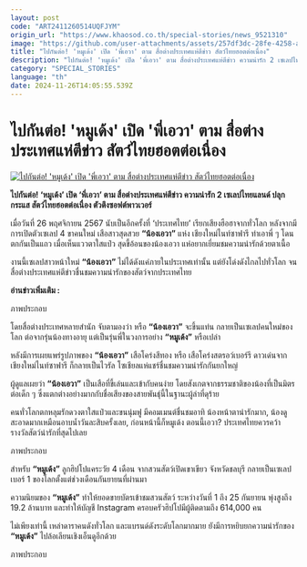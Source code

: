 ```yaml
---
layout: post
code: "ART2411260514UQFJYM"
origin_url: "https://www.khaosod.co.th/special-stories/news_9521310"
image: "https://github.com/user-attachments/assets/257df3dc-28fe-4258-ad0d-372fe383cb7d"
title: "ไปกันต่อ! 'หมูเด้ง' เปิด 'พี่เอวา' ตาม สื่อต่างประเทศแห่ตีข่าว สัตว์ไทยฮอตต่อเนื่อง"
description: "ไปกันต่อ! 'หมูเด้ง' เปิด 'พี่เอวา' ตาม สื่อต่างประเทศแห่ตีข่าว ความน่ารัก 2 เซเลปไทยแลนด์ ปลุกกระแส สัตว์ไทยฮอตต่อเนื่อง ตัวตึงซอฟต์พาวเวอร์"
category: "SPECIAL_STORIES"
language: "th"
date: 2024-11-26T14:05:55.539Z
---
```


# ไปกันต่อ! 'หมูเด้ง' เปิด 'พี่เอวา' ตาม สื่อต่างประเทศแห่ตีข่าว สัตว์ไทยฮอตต่อเนื่อง

[![ไปกันต่อ! 'หมูเด้ง' เปิด 'พี่เอวา' ตาม สื่อต่างประเทศแห่ตีข่าว สัตว์ไทยฮอตต่อเนื่อง](https://www.khaosod.co.th/wpapp/uploads/2024/11/moodeng-ava-02.jpg "ไปกันต่อ! 'หมูเด้ง' เปิด 'พี่เอวา' ตาม สื่อต่างประเทศแห่ตีข่าว สัตว์ไทยฮอตต่อเนื่อง")](https://www.khaosod.co.th/wpapp/uploads/2024/11/moodeng-ava-02.jpg)

**ไปกันต่อ! ‘หมูเด้ง’ เปิด ‘พี่เอวา’ ตาม สื่อต่างประเทศแห่ตีข่าว ความน่ารัก 2 เซเลปไทยแลนด์ ปลุกกระแส สัตว์ไทยฮอตต่อเนื่อง ตัวตึงซอฟต์พาวเวอร์**

เมื่อวันที่ 26 พฤศจิกายน 2567 นับเป็นอีกครั้งที่ ‘ประเทศไทย’ เรียกเสียงฮือฮาจากทั่วโลก หลังจากมีการเปิดตัวเซเลป 4 ขาคนใหม่ เสือสาวสุดสวย **“น้องเอวา”** แห่ง เชียงใหม่ไนท์ซาฟารี ทำเอาพี่ ๆ โดนตกกันเป็นแถว เมื่อเห็นแววตาใสแป๋ว สุดขี้อ้อนของน้องเอวา แห่อยากเยี่ยมชมความน่ารักด้วยตาเนื้อ

งานนี้เซเลปสาวหน้าใหม่ **“น้องเอวา”** ไม่ได้ดังแค่ภายในประเทศเท่านั้น แต่ยังโด่งดังไกลไปทั่วโลก จนสื่อต่างประเทศแห่ตีข่าวชื่นชมความน่ารักของสัตว์จากประเทศไทย

**อ่านข่าวเพิ่มเติม :**

ภาพประกอบ

โดยสื่อต่างประเทศหลายสำนัก จับตามองว่า หรือ **“น้องเอวา”** จะขึ้นแท่น กลายเป็นเซเลปคนใหม่ของโลก ต่อจากรุ่นน้องทางอายุ แต่เป็นรุ่นพี่ในวงการอย่าง **“หมูเด้ง”** หรือเปล่า

หลังมีการเผยแพร่รูปภาพของ **“น้องเอวา”** เสือโคร่งสีทอง หรือ เสือโคร่งสตรอว์เบอร์รี ดาวเด่นจาก เชียงใหม่ไนท์ซาฟารี ก็กลายเป็นไวรัล โซเชียลแห่แชร์ชื่นชมความน่ารักกันยกใหญ่

ผู้ดูแลเผยว่า **“น้องเอวา”** เป็นเสือที่ขี้เล่นและเข้ากับคนง่าย โดยสังเกตจากธรรมชาติของน้องที่เป็นมิตรต่อเด็ก ๆ ซึ่งแตกต่างอย่างมากกับชื่อเสียงของสายพันธุ์นี้ในฐานะผู้ล่าที่ดุร้าย

คนทั่วโลกตกหลุมรักดวงตาใสแป๋วและขนนุ่มฟู มีคอมเมนต์ชื่นชมอาทิ น้องหน้าตาน่ารักมาก, น้องดูสะอาดมากเหมือนอาบน้ำวันละสิบครั้งเลย, ก่อนหน้านี้ก็หมูเด้ง ตอนนี้เอวา? ประเทศไทยควรคว้ารางวัลสัตว์น่ารักที่สุดไปเลย

ภาพประกอบ

สำหรับ **“หมูเด้ง”** ลูกฮิปโปแคระวัย 4 เดือน จากสวนสัตว์เปิดเขาเขียว จังหวัดชลบุรี กลายเป็นเซเลปเบอร์ 1 ของโลกตั้งแต่ช่วงเดือนกันยายนที่ผ่านมา

ความนิยมของ **“หมูเด้ง”** ทำให้ยอดขายบัตรเข้าชมสวนสัตว์ ระหว่างวันที่ 1 ถึง 25 กันยายน พุ่งสูงถึง 19.2 ล้านบาท และทำให้บัญชี Instagram ครอบครัวฮิปโปมีผู้ติดตามถึง 614,000 คน

ไม่เพียงเท่านี้ เหล่าดาราคนดังทั่วโลก และแบรนด์ดังระดับโลกมากมาย ยังมีการหยิบยกความน่ารักของ **“หมูเด้ง”** ไปล้อเลียนเชิงเอ็นดูอีกด้วย

ภาพประกอบ